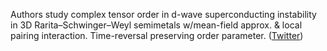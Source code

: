 
Authors study complex tensor order in d-wave superconducting instability in 3D Rarita–Schwinger–Weyl semimetals w/mean-field approx. & local pairing interaction. Time-reversal preserving order parameter. ([Twitter](https://twitter.com/JoshuahHeath/status/1222180307454980096))

